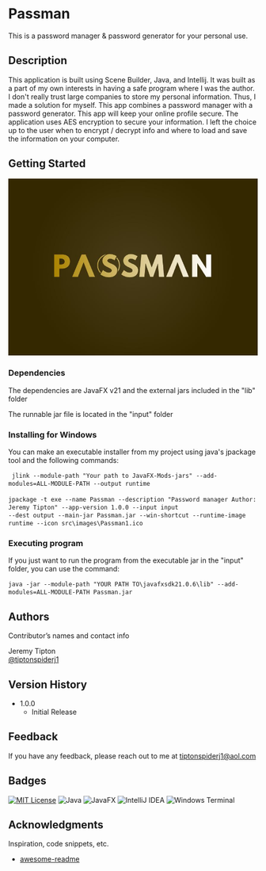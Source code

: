 # Passman
This is a password manager & password generator for your personal use.

## Description

This application is built using Scene Builder,
Java, and Intellij. It was built as a part of my own interests in having a safe program
where I was the author.  I don't really trust large companies to store my personal
information.  Thus, I made a solution for myself.  This app combines a password manager with a
password generator.  This app will keep your online profile secure.  The application uses 
AES encryption to secure your information.  I left the choice up to the user when to encrypt / 
decrypt info and where to load and save the information on your computer.

## Getting Started

![splash screen](https://github.com/tiptonspiderj/Passman/blob/main/src/images/Logo.JPG)

### Dependencies

The dependencies are JavaFX v21 and the external jars included in the "lib" folder

The runnable jar file is located in the "input" folder

### Installing for Windows

You can make an executable installer from my project using java's jpackage tool and the following commands:
```
 jlink --module-path "Your path to JavaFX-Mods-jars" --add-modules=ALL-MODULE-PATH --output runtime
 
jpackage -t exe --name Passman --description "Password manager Author: Jeremy Tipton" --app-version 1.0.0 --input input 
--dest output --main-jar Passman.jar --win-shortcut --runtime-image runtime --icon src\images\Passman1.ico
```
### Executing program

If you just want to run the program from the executable jar in the "input" folder, you can use the command:
```
java -jar --module-path "YOUR PATH TO\javafxsdk21.0.6\lib" --add-modules=ALL-MODULE-PATH Passman.jar
```
## Authors

Contributor’s names and contact info

Jeremy Tipton  
[@tiptonspiderj1](https://tiptonspiderj1.com)

## Version History

* 1.0.0
    * Initial Release

## Feedback

If you have any feedback, please reach out to me at tiptonspiderj1@aol.com

## Badges

[![MIT License](https://img.shields.io/badge/License-MIT-green.svg)](https://choosealicense.com/licenses/mit/)
![Java](https://img.shields.io/badge/java-%23ED8B00.svg?style=for-the-badge&logo=openjdk&logoColor=white)
![JavaFX](https://img.shields.io/badge/javafx-%23FF0000.svg?style=for-the-badge&logo=javafx&logoColor=white)
![IntelliJ IDEA](https://img.shields.io/badge/IntelliJIDEA-000000.svg?style=for-the-badge&logo=intellij-idea&logoColor=white)
![Windows Terminal](https://img.shields.io/badge/Windows%20Terminal-%234D4D4D.svg?style=for-the-badge&logo=windows-terminal&logoColor=white)

## Acknowledgments

Inspiration, code snippets, etc.
* [awesome-readme](https://github.com/matiassingers/awesome-readme)

